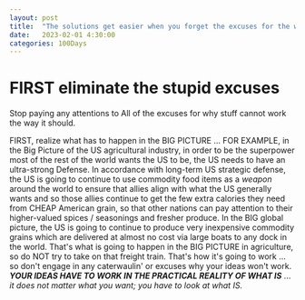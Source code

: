 ```yaml
---
layout: post
title:  "The solutions get easier when you forget the excuses for the way you do stupid"
date:   2023-02-01 4:30:00
categories: 100Days
---
```



# FIRST eliminate the stupid excuses

Stop paying any attentions to All of the excuses for why stuff cannot work the way it should.

FIRST, realize what has to happen in the BIG PICTURE ... FOR EXAMPLE, in the Big Picture of the US agricultural industry, in order to be the superpower most of the rest of the world wants the US to be, the US needs to have an ultra-strong Defense. In accordance with long-term US strategic defense, the US is going to continue to use commodity food items as a *weapon* around the world to ensure that allies align with what the US generally wants and so those allies continue to get the few extra calories they need from CHEAP American grain, so that other nations can pay attention to their higher-valued spices / seasonings and fresher produce. In the BIG global picture, the US is going to continue to produce very inexpensive commodity grains which are delivered at almost no cost via large boats to any dock in the world. That's what is going to happen in the BIG PICTURE in agriculture, so do NOT try to take on that freight train. That's how it's going to work ... so don't engage in any caterwaulin' or excuses why your ideas won't work.  ***YOUR IDEAS HAVE TO WORK IN THE PRACTICAL REALITY OF WHAT IS*** ... *it does not matter what you want; you have to look at what IS.*
